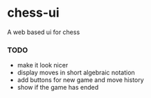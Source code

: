# chess-ui

A web based ui for chess

### TODO
- make it look nicer
-  display moves in short algebraic notation
-  add buttons for new game and move history
-  show if the game has ended
